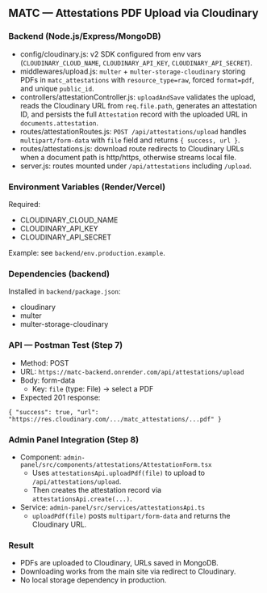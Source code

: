 ## MATC — Attestations PDF Upload via Cloudinary

### Backend (Node.js/Express/MongoDB)

- config/cloudinary.js: v2 SDK configured from env vars (`CLOUDINARY_CLOUD_NAME`, `CLOUDINARY_API_KEY`, `CLOUDINARY_API_SECRET`).
- middlewares/upload.js: `multer` + `multer-storage-cloudinary` storing PDFs in `matc_attestations` with `resource_type=raw`, forced `format=pdf`, and unique `public_id`.
- controllers/attestationController.js: `uploadAndSave` validates the upload, reads the Cloudinary URL from `req.file.path`, generates an attestation ID, and persists the full `Attestation` record with the uploaded URL in `documents.attestation`.
- routes/attestationRoutes.js: `POST /api/attestations/upload` handles `multipart/form-data` with `file` field and returns `{ success, url }`.
- routes/attestations.js: download route redirects to Cloudinary URLs when a document path is http/https, otherwise streams local file.
- server.js: routes mounted under `/api/attestations` including `/upload`.

### Environment Variables (Render/Vercel)

Required:
- CLOUDINARY_CLOUD_NAME
- CLOUDINARY_API_KEY
- CLOUDINARY_API_SECRET

Example: see `backend/env.production.example`.

### Dependencies (backend)

Installed in `backend/package.json`:
- cloudinary
- multer
- multer-storage-cloudinary

### API — Postman Test (Step 7)

- Method: POST
- URL: `https://matc-backend.onrender.com/api/attestations/upload`
- Body: form-data
  - Key: `file` (type: File) → select a PDF
- Expected 201 response:
```
{ "success": true, "url": "https://res.cloudinary.com/.../matc_attestations/...pdf" }
```

### Admin Panel Integration (Step 8)

- Component: `admin-panel/src/components/attestations/AttestationForm.tsx`
  - Uses `attestationsApi.uploadPdf(file)` to upload to `/api/attestations/upload`.
  - Then creates the attestation record via `attestationsApi.create(...)`.
- Service: `admin-panel/src/services/attestationsApi.ts`
  - `uploadPdf(file)` posts `multipart/form-data` and returns the Cloudinary URL.

### Result

- PDFs are uploaded to Cloudinary, URLs saved in MongoDB.
- Downloading works from the main site via redirect to Cloudinary.
- No local storage dependency in production.


